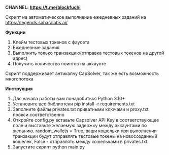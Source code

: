 **CHANNEL: https://t.me/blockfuchi**

Скрипт на автоматическое выполнение ежедневных заданий на https://legends.saharalabs.ai/

**Функции**
1. Клейм тестовых токенов с фаусета
2. Ежедневные задания
3. Выполнить только транзакцию(отправка тестовых токенов на другой адрес)
4. Получить количество поинтов на аккаунте

Скрипт поддерживает антикапчу CapSolver, так же есть возможность многопотока

**Инструкция**
1. Для начала работы вам понадобиться Python 3.10+
2. Установите все библиотеки pip install -r requirements.txt
3. Заполните файлы privates.txt приватными ключами и proxy.txt прокси соответственно
4. Откройте config.py вставьте Capsolver API Key в соответствующее поле и выставьте желаемую задержку между аккаунтами по желанию. random_wallets = True, ваши кошельки при выполнении транзакции будут отправлять тестовые токены на новосозданный кошелек, False - отправлять между кошельками в privates.txt
5. Запустите скрипт python main.py

